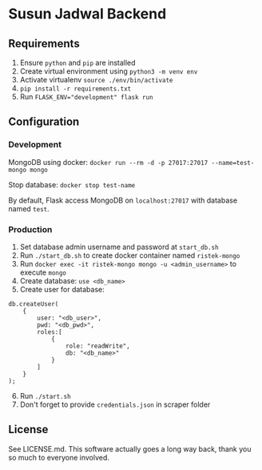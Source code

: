 # Susun Jadwal Backend

## Requirements

1. Ensure `python` and `pip` are installed
2. Create virtual environment using `python3 -m venv env`
3. Activate virtualenv `source ./env/bin/activate`
4. `pip install -r requirements.txt`
5. Run `FLASK_ENV="development" flask run`

## Configuration

### Development

MongoDB using docker:
`docker run --rm -d -p 27017:27017 --name=test-mongo mongo`

Stop database:
`docker stop test-name`

By default, Flask access MongoDB on `localhost:27017` with database named `test`.

### Production

1. Set database admin username and password at `start_db.sh`
2. Run `./start_db.sh` to create docker container named `ristek-mongo`
3. Run `docker exec -it ristek-mongo mongo -u <admin_username>` to execute `mongo`
4. Create database: `use <db_name>`
5. Create user for database:

```
db.createUser(
    {
        user: "<db_user>",
        pwd: "<db_pwd>",
        roles:[
            {
                role: "readWrite",
                db: "<db_name>"
            }
        ]
    }
);
```

6. Run `./start.sh`
7. Don't forget to provide `credentials.json` in scraper folder

## License

See LICENSE.md. This software actually goes a long way back, thank you so much to everyone involved.
